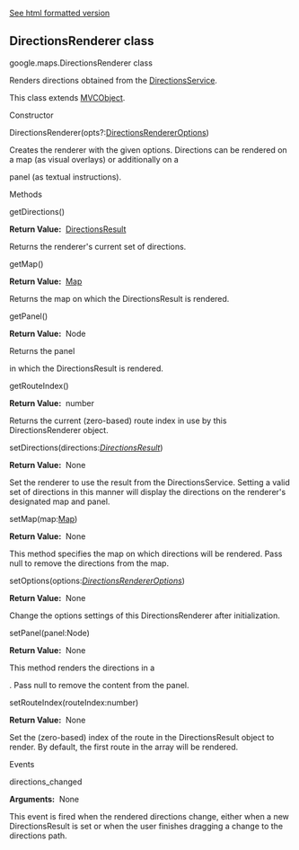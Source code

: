 [See html formatted version](https://huasofoundries.github.io/google-maps-documentation/DirectionsRenderer.html)


DirectionsRenderer class
------------------------

google.maps.DirectionsRenderer class

Renders directions obtained from the [DirectionsService](https://github.com/amenadiel/google-maps-documentation/blob/master/docs/DirectionsService.md).

This class extends [MVCObject](https://github.com/amenadiel/google-maps-documentation/blob/master/docs/MVCObject.md).

Constructor

DirectionsRenderer(opts?:[DirectionsRendererOptions](https://github.com/amenadiel/google-maps-documentation/blob/master/docs/DirectionsRendererOptions.md))

Creates the renderer with the given options. Directions can be rendered on a map (as visual overlays) or additionally on a <div> panel (as textual instructions).

Methods

getDirections()

**Return Value:**  [DirectionsResult](https://github.com/amenadiel/google-maps-documentation/blob/master/docs/DirectionsResult.md)

Returns the renderer's current set of directions.

getMap()

**Return Value:**  [Map](https://github.com/amenadiel/google-maps-documentation/blob/master/docs/Map.md)

Returns the map on which the DirectionsResult is rendered.

getPanel()

**Return Value:**  Node

Returns the panel <div> in which the DirectionsResult is rendered.

getRouteIndex()

**Return Value:**  number

Returns the current (zero-based) route index in use by this DirectionsRenderer object.

setDirections(directions:[_DirectionsResult_](https://github.com/amenadiel/google-maps-documentation/blob/master/docs/DirectionsResult.md))

**Return Value:**  None

Set the renderer to use the result from the DirectionsService. Setting a valid set of directions in this manner will display the directions on the renderer's designated map and panel.

setMap(map:[Map](https://github.com/amenadiel/google-maps-documentation/blob/master/docs/Map.md))

**Return Value:**  None

This method specifies the map on which directions will be rendered. Pass null to remove the directions from the map.

setOptions(options:[_DirectionsRendererOptions_](https://github.com/amenadiel/google-maps-documentation/blob/master/docs/DirectionsRendererOptions.md))

**Return Value:**  None

Change the options settings of this DirectionsRenderer after initialization.

setPanel(panel:Node)

**Return Value:**  None

This method renders the directions in a <div>. Pass null to remove the content from the panel.

setRouteIndex(routeIndex:number)

**Return Value:**  None

Set the (zero-based) index of the route in the DirectionsResult object to render. By default, the first route in the array will be rendered.

Events

directions\_changed

**Arguments:**  None

This event is fired when the rendered directions change, either when a new DirectionsResult is set or when the user finishes dragging a change to the directions path.